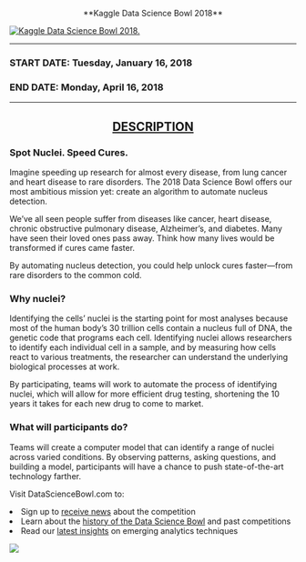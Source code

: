 <p align="center">
  **Kaggle Data Science Bowl 2018**
</p>



[![Kaggle Data Science Bowl 2018. ](https://img.youtube.com/vi/eHwkfhmJexs/0.jpg)](https://www.youtube.com/watch?v=eHwkfhmJexsE)

***
### <strong>START DATE:</strong> Tuesday, January 16, 2018
### <strong>END DATE:</strong> Monday, April 16, 2018

***
<h2 style="text-align: center;"><u>DESCRIPTION</u></h2>
<h3><b>Spot Nuclei. Speed Cures.</b></h3>

<p>Imagine speeding up research for almost every disease, from lung cancer and heart disease to rare disorders. The 2018 Data Science Bowl offers our most ambitious mission yet: create an algorithm to automate nucleus detection.

We’ve all seen people suffer from diseases like cancer, heart disease, chronic obstructive pulmonary disease, Alzheimer’s, and diabetes. Many have seen their loved ones pass away. Think how many lives would be transformed if cures came faster.

By automating nucleus detection, you could help unlock cures faster—from rare disorders to the common cold.</p>

<h3><b>Why nuclei?</b></h3>

<p>Identifying the cells’ nuclei is the starting point for most analyses because most of the human body’s 30 trillion cells contain a nucleus full of DNA, the genetic code that programs each cell. Identifying nuclei allows researchers to identify each individual cell in a sample, and by measuring how cells react to various treatments, the researcher can understand the underlying biological processes at work.

By participating, teams will work to automate the process of identifying nuclei, which will allow for more efficient drug testing, shortening the 10 years it takes for each new drug to come to market.</p>

<h3><b>What will participants do?</b></h3>

<p>Teams will create a computer model that can identify a range of nuclei across varied conditions. By observing patterns, asking questions, and building a model, participants will have a chance to push state-of-the-art technology farther.

Visit DataScienceBowl.com to: 
<li>Sign up to <a href="https://www.datasciencebowl.com/contact/">receive news</a> about the competition
<li>Learn about the <a href="https://www.datasciencebowl.com/competitions/">history of the Data Science Bowl</a> and past competitions
<li>Read our <a href="https://www.datasciencebowl.com/data-science-insights">latest insights</a> on emerging analytics techniques</p>

<img src="https://storage.googleapis.com/kaggle-media/competitions/dsb-2018/dsb.jpg">

